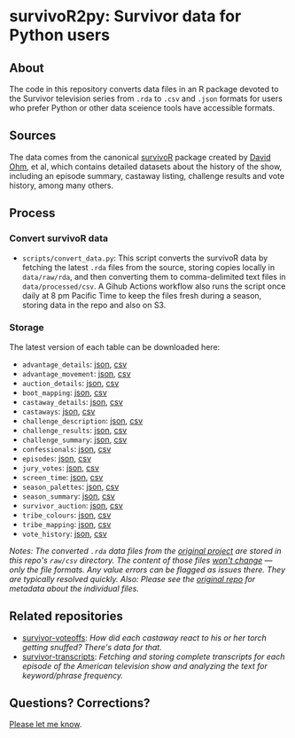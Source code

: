 # survivoR2py: Survivor data for Python users

## About

The code in this repository converts data files in an R package devoted to the Survivor television series from `.rda` to `.csv` and `.json` formats for users who prefer Python or other data sceience tools have accessible formats.

## Sources

The data comes from the canonical [survivoR](https://github.com/doehm/survivoR) package created by [David Ohm](https://github.com/doehm), et al, which contains detailed datasets about the history of the show, including an episode summary, castaway listing, challenge results and vote history, among many others. 

## Process

### Convert survivoR data

- `scripts/convert_data.py`: This script converts the survivoR data by fetching the latest `.rda` files from the source, storing copies locally in `data/raw/rda`, and then converting them to comma-delimited text files in `data/processed/csv`. A Gihub Actions workflow also runs the script once daily at 8 pm Pacific Time to keep the files fresh during a season, storing data in the repo and also on S3.

### Storage

The latest version of each table can be downloaded here: 

- `advantage_details`: [json](https://stilesdata.com/survivor/survivoR2py/processed/json/advantage_details.json), [csv](http:stilesdata.com/survivor/survivor2py/processed/csv/advantage_details)
- `advantage_movement`: [json](https://stilesdata.com/survivor/survivoR2py/processed/json/advantage_movement.json), [csv](http:stilesdata.com/survivor/survivor2py/processed/csv/advantage_movement)
- `auction_details`: [json](https://stilesdata.com/survivor/survivoR2py/processed/json/auction_details.json), [csv](http:stilesdata.com/survivor/survivor2py/processed/csv/auction_details)
- `boot_mapping`: [json](https://stilesdata.com/survivor/survivoR2py/processed/json/boot_mapping.json), [csv](http:stilesdata.com/survivor/survivor2py/processed/csv/boot_mapping)
- `castaway_details`: [json](https://stilesdata.com/survivor/survivoR2py/processed/json/castaway_details.json), [csv](http:stilesdata.com/survivor/survivor2py/processed/csv/castaway_details)
- `castaways`: [json](https://stilesdata.com/survivor/survivoR2py/processed/json/castaways.json), [csv](http:stilesdata.com/survivor/survivor2py/processed/csv/castaways)
- `challenge_description`: [json](https://stilesdata.com/survivor/survivoR2py/processed/json/challenge_description.json), [csv](http:stilesdata.com/survivor/survivor2py/processed/csv/challenge_description)
- `challenge_results`: [json](https://stilesdata.com/survivor/survivoR2py/processed/json/challenge_results.json), [csv](http:stilesdata.com/survivor/survivor2py/processed/csv/challenge_results)
- `challenge_summary`: [json](https://stilesdata.com/survivor/survivoR2py/processed/json/challenge_summary.json), [csv](http:stilesdata.com/survivor/survivor2py/processed/csv/challenge_summary)
- `confessionals`: [json](https://stilesdata.com/survivor/survivoR2py/processed/json/confessionals.json), [csv](http:stilesdata.com/survivor/survivor2py/processed/csv/confessionals)
- `episodes`: [json](https://stilesdata.com/survivor/survivoR2py/processed/json/episodes.json), [csv](http:stilesdata.com/survivor/survivor2py/processed/csv/episodes)
- `jury_votes`: [json](https://stilesdata.com/survivor/survivoR2py/processed/json/jury_votes.json), [csv](http:stilesdata.com/survivor/survivor2py/processed/csv/jury_votes)
- `screen_time`: [json](https://stilesdata.com/survivor/survivoR2py/processed/json/screen_time.json), [csv](http:stilesdata.com/survivor/survivor2py/processed/csv/screen_time)
- `season_palettes`: [json](https://stilesdata.com/survivor/survivoR2py/processed/json/season_palettes.json), [csv](http:stilesdata.com/survivor/survivor2py/processed/csv/season_palettes)
- `season_summary`: [json](https://stilesdata.com/survivor/survivoR2py/processed/json/season_summary.json), [csv](http:stilesdata.com/survivor/survivor2py/processed/csv/season_summary)
- `survivor_auction`: [json](https://stilesdata.com/survivor/survivoR2py/processed/json/survivor_auction.json), [csv](http:stilesdata.com/survivor/survivor2py/processed/csv/survivor_auction)
- `tribe_colours`: [json](https://stilesdata.com/survivor/survivoR2py/processed/json/tribe_colours.json), [csv](http:stilesdata.com/survivor/survivor2py/processed/csv/tribe_colours)
- `tribe_mapping`: [json](https://stilesdata.com/survivor/survivoR2py/processed/json/tribe_mapping.json), [csv](http:stilesdata.com/survivor/survivor2py/processed/csv/tribe_mapping)
- `vote_history`: [json](https://stilesdata.com/survivor/survivoR2py/processed/json/vote_history.json), [csv](http:stilesdata.com/survivor/survivor2py/processed/csv/vote_history)

*Notes: The converted `.rda` data files from the [original project](https://github.com/doehm/survivoR/blob/master/README.md) are stored in this repo's `raw/csv` directory. The content of those files <ins>won't change</ins> — only the file formats. Any value errors can be flagged as issues there. They are typically resolved quickly. Also: Please see the [original repo](https://github.com/doehm/survivoR/blob/master/README.md) for metadata about the individual files.*

## Related repositories

- [survivor-voteoffs](https://github.com/stiles/survivor-voteoffs): *How did each castaway react to his or her torch getting snuffed? There's data for that.*
- [survivor-transcripts](https://github.com/stiles/survivor-transcripts): *Fetching and storing complete transcripts for each episode of the American television show and analyzing the text for keyword/phrase frequency.*


## Questions? Corrections? 

[Please let me know](mailto:mattstiles@gmail.com).
